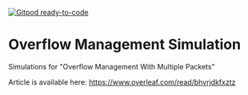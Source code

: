 [![Gitpod ready-to-code](https://img.shields.io/badge/Gitpod-ready--to--code-blue?logo=gitpod)](https://gitpod.io/#https://github.com/assafrabin/OverflowManagementSimulation)

# Overflow Management Simulation
Simulations for "Overflow Management With Multiple Packets"

Article is available here: https://www.overleaf.com/read/bhvrjdkfxztz
